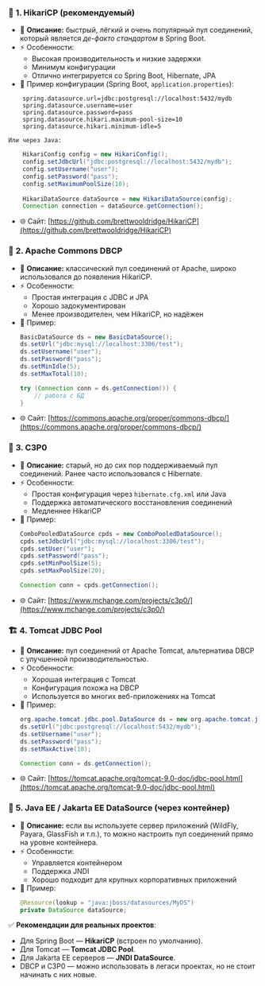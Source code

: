 ### 🥇 **1. HikariCP (рекомендуемый)**
- 📌 **Описание:** быстрый, лёгкий и очень популярный пул соединений, который является _де-факто стандартом_ в Spring Boot.
- ⚡ Особенности:
    - Высокая производительность и низкие задержки
    - Минимум конфигурации
    - Отлично интегрируется со Spring Boot, Hibernate, JPA
- 🧰 Пример конфигурации (Spring Boot, `application.properties`):
```properties
    spring.datasource.url=jdbc:postgresql://localhost:5432/mydb
    spring.datasource.username=user
    spring.datasource.password=pass
    spring.datasource.hikari.maximum-pool-size=10
    spring.datasource.hikari.minimum-idle=5
```

    Или через Java:
```java
    HikariConfig config = new HikariConfig();
    config.setJdbcUrl("jdbc:postgresql://localhost:5432/mydb");
    config.setUsername("user");
    config.setPassword("pass");
    config.setMaximumPoolSize(10);
    
    HikariDataSource dataSource = new HikariDataSource(config);
    Connection connection = dataSource.getConnection();
```
- 🌐 Сайт: [https://github.com/brettwooldridge/HikariCP](https://github.com/brettwooldridge/HikariCP)
### 🥈 **2. Apache Commons DBCP**
- 📌 **Описание:** классический пул соединений от Apache, широко использовался до появления HikariCP.
- ⚡ Особенности:
    - Простая интеграция с JDBC и JPA
    - Хорошо задокументирован
    - Менее производителен, чем HikariCP, но надёжен
- 🧰 Пример:
    ```java
    BasicDataSource ds = new BasicDataSource();
    ds.setUrl("jdbc:mysql://localhost:3306/test");
    ds.setUsername("user");
    ds.setPassword("pass");
    ds.setMinIdle(5);
    ds.setMaxTotal(10);
    
    try (Connection conn = ds.getConnection()) {
        // работа с БД
    }
    ```
- 🌐 Сайт: [https://commons.apache.org/proper/commons-dbcp/](https://commons.apache.org/proper/commons-dbcp/)
### 🥉 **3. C3P0**
- 📌 **Описание:** старый, но до сих пор поддерживаемый пул соединений. Ранее часто использовался с Hibernate.
- ⚡ Особенности:
    - Простая конфигурация через `hibernate.cfg.xml` или Java
    - Поддержка автоматического восстановления соединений
    - Медленнее HikariCP
- 🧰 Пример:
    ```java
    ComboPooledDataSource cpds = new ComboPooledDataSource();
    cpds.setJdbcUrl("jdbc:mysql://localhost:3306/test");
    cpds.setUser("user");
    cpds.setPassword("pass");
    cpds.setMinPoolSize(5);
    cpds.setMaxPoolSize(20);
    
    Connection conn = cpds.getConnection();
    ```
- 🌐 Сайт: [https://www.mchange.com/projects/c3p0/](https://www.mchange.com/projects/c3p0/)
### 🏗 **4. Tomcat JDBC Pool**
- 📌 **Описание:** пул соединений от Apache Tomcat, альтернатива DBCP с улучшенной производительностью.
- ⚡ Особенности:
    - Хорошая интеграция с Tomcat
    - Конфигурация похожа на DBCP
    - Используется во многих веб-приложениях на Tomcat
- 🧰 Пример:
    ```java
    org.apache.tomcat.jdbc.pool.DataSource ds = new org.apache.tomcat.jdbc.pool.DataSource();
    ds.setUrl("jdbc:postgresql://localhost:5432/mydb");
    ds.setUsername("user");
    ds.setPassword("pass");
    ds.setMaxActive(10);
    
    Connection conn = ds.getConnection();
    ```
- 🌐 Сайт: [https://tomcat.apache.org/tomcat-9.0-doc/jdbc-pool.html](https://tomcat.apache.org/tomcat-9.0-doc/jdbc-pool.html)
### 🧩 **5. Java EE / Jakarta EE DataSource (через контейнер)**
- 📌 **Описание:** если вы используете сервер приложений (WildFly, Payara, GlassFish и т.п.), то можно настроить пул соединений прямо на уровне контейнера.
- ⚡ Особенности:
    - Управляется контейнером
    - Поддержка JNDI
    - Хорошо подходит для крупных корпоративных приложений
- 🧰 Пример:
    ```java
    @Resource(lookup = "java:jboss/datasources/MyDS")
    private DataSource dataSource;
    ```
✅ **Рекомендации для реальных проектов**:
- Для Spring Boot — **HikariCP** (встроен по умолчанию).
- Для Tomcat — **Tomcat JDBC Pool**.
- Для Jakarta EE серверов — **JNDI DataSource**.
- DBCP и C3P0 — можно использовать в легаси проектах, но не стоит начинать с них новые.
